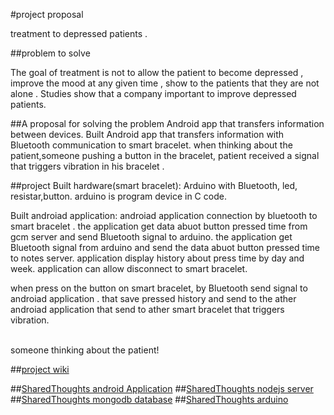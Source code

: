 #project proposal

treatment to depressed patients .

##problem to solve

The goal of treatment is not to allow the patient to become depressed , improve the 
mood at any given time , show to the patients that they are not alone .
Studies show that a company important to improve depressed patients.


##A proposal for solving the problem
Android app that transfers information between devices.
Built Android app that transfers information with Bluetooth communication to smart bracelet. 
when thinking about the patient,someone pushing a button in the bracelet,  patient received a signal that triggers vibration in his bracelet .

##project 
Built hardware(smart bracelet):
Arduino with Bluetooth, led, resistar,button.
arduino is program device in C code.

Built androiad application:
androiad application connection by bluetooth to smart bracelet .
the application get data abuot button pressed time from gcm server and send Bluetooth signal to arduino.
the application get  Bluetooth signal from  arduino  and send the data abuot button pressed time to notes server.
application display history about press time by day and week.
application can allow disconnect to smart bracelet.

when press on the button on smart bracelet, by Bluetooth send signal to androiad application .
that save pressed history and send to the ather androiad application that send to ather smart bracelet that triggers vibration.

<br>someone thinking about the patient!</br>


##[project wiki](https://github.com/ofirch/project/wiki)

##[SharedThoughts android Application](https://github.com/ofirch/project/wiki)
##[SharedThoughts nodejs server](https://github.com/ofirch/project/wiki)
##[SharedThoughts mongodb database](https://github.com/ofirch/project/wiki)
##[SharedThoughts arduino](https://github.com/ofirch/project/wiki)









